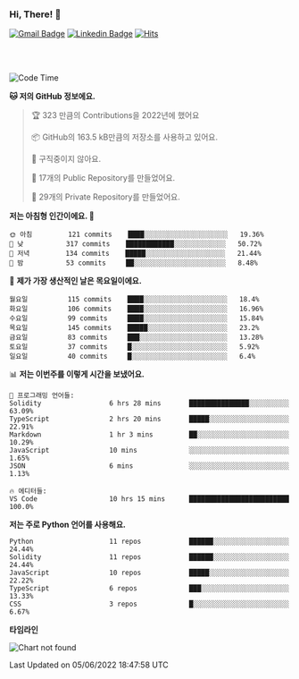 ### Hi, There! 👋


[![Gmail Badge](https://img.shields.io/badge/-725psh@gmail.com-c14438?style=flat&logo=Gmail&logoColor=white&link=mailto:725psh@gmail.com)](mailto:725psh@gmail.com) 
[![Linkedin Badge](https://img.shields.io/badge/-soohanpark-0072b1?style=flat&logo=Linkedin&logoColor=white&link=https://www.linkedin.com/in/soohanpark/)](https://www.linkedin.com/in/soohanpark/) 
[![Hits](https://hits.seeyoufarm.com/api/count/incr/badge.svg?url=https%3A%2F%2Fgithub.com%2FSoohan-Park&count_bg=%23000000&title_bg=%23828282&icon=gradle.svg&icon_color=%23FFFFFF&title=Visited&edge_flat=false)](https://hits.seeyoufarm.com)  

<br />
<br />

<!--START_SECTION:waka-->
![Code Time](http://img.shields.io/badge/Code%20Time-0%20secs-blue)

**🐱 저의 GitHub 정보에요.** 

> 🏆 323 만큼의 Contributions을 2022년에 했어요
 > 
> 📦 GitHub의 163.5 kB만큼의 저장소를 사용하고 있어요. 
 > 
> 🚫 구직중이지 않아요.
 > 
> 📜 17개의 Public Repository를 만들었어요. 
 > 
> 🔑 29개의 Private Repository를 만들었어요.  
 > 
**저는 아침형 인간이에요. 🐤** 

```text
🌞 아침         121 commits    ████░░░░░░░░░░░░░░░░░░░░░   19.36% 
🌆 낮　         317 commits    ████████████░░░░░░░░░░░░░   50.72% 
🌃 저녁         134 commits    █████░░░░░░░░░░░░░░░░░░░░   21.44% 
🌙 밤　         53 commits     ██░░░░░░░░░░░░░░░░░░░░░░░   8.48%

```
📅 **제가 가장 생산적인 날은 목요일이에요.** 

```text
월요일          115 commits    ████░░░░░░░░░░░░░░░░░░░░░   18.4% 
화요일          106 commits    ████░░░░░░░░░░░░░░░░░░░░░   16.96% 
수요일          99 commits     ████░░░░░░░░░░░░░░░░░░░░░   15.84% 
목요일          145 commits    █████░░░░░░░░░░░░░░░░░░░░   23.2% 
금요일          83 commits     ███░░░░░░░░░░░░░░░░░░░░░░   13.28% 
토요일          37 commits     █░░░░░░░░░░░░░░░░░░░░░░░░   5.92% 
일요일          40 commits     █░░░░░░░░░░░░░░░░░░░░░░░░   6.4%

```


📊 **저는 이번주를 이렇게 시간을 보냈어요.** 

```text
💬 프로그래밍 언어들: 
Solidity                 6 hrs 28 mins       ███████████████░░░░░░░░░░   63.09% 
TypeScript               2 hrs 20 mins       █████░░░░░░░░░░░░░░░░░░░░   22.91% 
Markdown                 1 hr 3 mins         ██░░░░░░░░░░░░░░░░░░░░░░░   10.29% 
JavaScript               10 mins             ░░░░░░░░░░░░░░░░░░░░░░░░░   1.65% 
JSON                     6 mins              ░░░░░░░░░░░░░░░░░░░░░░░░░   1.13%

🔥 에디터들: 
VS Code                  10 hrs 15 mins      █████████████████████████   100.0%

```

**저는 주로 Python 언어를 사용해요.** 

```text
Python                   11 repos            ██████░░░░░░░░░░░░░░░░░░░   24.44% 
Solidity                 11 repos            ██████░░░░░░░░░░░░░░░░░░░   24.44% 
JavaScript               10 repos            █████░░░░░░░░░░░░░░░░░░░░   22.22% 
TypeScript               6 repos             ███░░░░░░░░░░░░░░░░░░░░░░   13.33% 
CSS                      3 repos             █░░░░░░░░░░░░░░░░░░░░░░░░   6.67%

```


**타임라인**

![Chart not found](https://raw.githubusercontent.com/Soohan-Park/Soohan-Park/master/charts/bar_graph.png) 


 Last Updated on 05/06/2022 18:47:58 UTC
<!--END_SECTION:waka-->
